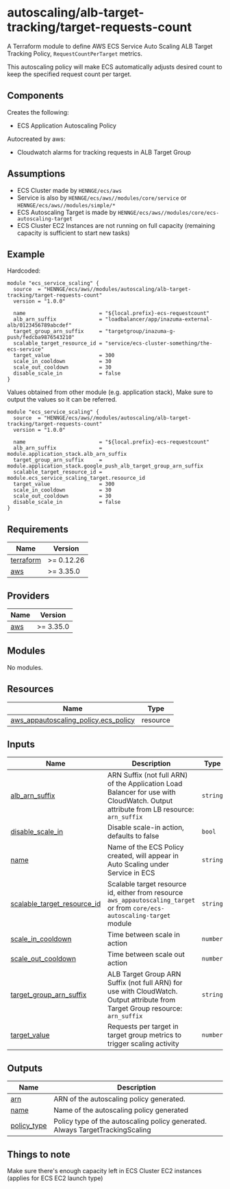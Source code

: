 # autoscaling/alb-target-tracking/target-requests-count

A Terraform module to define AWS ECS Service Auto Scaling ALB Target Tracking Policy, `RequestCountPerTarget` metrics.

This autoscaling policy will make ECS automatically adjusts desired count to keep the specified request count per target.

## Components

Creates the following:
- ECS Application Autoscaling Policy

Autocreated by aws:
- Cloudwatch alarms for tracking requests in ALB Target Group

## Assumptions

- ECS Cluster made by `HENNGE/ecs/aws`
- Service is also by `HENNGE/ecs/aws//modules/core/service` or `HENNGE/ecs/aws//modules/simple/*`
- ECS Autoscaling Target is made by `HENNGE/ecs/aws//modules/core/ecs-autoscaling-target`
- ECS Cluster EC2 Instances are not running on full capacity (remaining capacity is sufficient to start new tasks)


## Example

Hardcoded:
```hcl
module "ecs_service_scaling" {
  source  = "HENNGE/ecs/aws//modules/autoscaling/alb-target-tracking/target-requests-count"
  version = "1.0.0"

  name                        = "${local.prefix}-ecs-requestcount"
  alb_arn_suffix              = "loadbalancer/app/inazuma-external-alb/0123456789abcdef"
  target_group_arn_suffix     = "targetgroup/inazuma-g-push/fedcba9876543210"
  scalable_target_resource_id = "service/ecs-cluster-something/the-ecs-service"
  target_value                = 300
  scale_in_cooldown           = 30
  scale_out_cooldown          = 30
  disable_scale_in            = false
}
```


Values obtained from other module (e.g. application stack),
Make sure to output the values so it can be referred.
```hcl
module "ecs_service_scaling" {
  source  = "HENNGE/ecs/aws//modules/autoscaling/alb-target-tracking/target-requests-count"
  version = "1.0.0"

  name                        = "${local.prefix}-ecs-requestcount"
  alb_arn_suffix              = module.application_stack.alb_arn_suffix
  target_group_arn_suffix     = module.application_stack.google_push_alb_target_group_arn_suffix
  scalable_target_resource_id = module.ecs_service_scaling_target.resource_id
  target_value                = 300
  scale_in_cooldown           = 30
  scale_out_cooldown          = 30
  disable_scale_in            = false
}
```

<!-- BEGINNING OF PRE-COMMIT-TERRAFORM DOCS HOOK -->
## Requirements

| Name | Version |
|------|---------|
| <a name="requirement_terraform"></a> [terraform](#requirement\_terraform) | >= 0.12.26 |
| <a name="requirement_aws"></a> [aws](#requirement\_aws) | >= 3.35.0 |

## Providers

| Name | Version |
|------|---------|
| <a name="provider_aws"></a> [aws](#provider\_aws) | >= 3.35.0 |

## Modules

No modules.

## Resources

| Name | Type |
|------|------|
| [aws_appautoscaling_policy.ecs_policy](https://registry.terraform.io/providers/hashicorp/aws/latest/docs/resources/appautoscaling_policy) | resource |

## Inputs

| Name | Description | Type | Default | Required |
|------|-------------|------|---------|:--------:|
| <a name="input_alb_arn_suffix"></a> [alb\_arn\_suffix](#input\_alb\_arn\_suffix) | ARN Suffix (not full ARN) of the Application Load Balancer for use with CloudWatch. Output attribute from LB resource: `arn_suffix` | `string` | n/a | yes |
| <a name="input_disable_scale_in"></a> [disable\_scale\_in](#input\_disable\_scale\_in) | Disable scale-in action, defaults to false | `bool` | `false` | no |
| <a name="input_name"></a> [name](#input\_name) | Name of the ECS Policy created, will appear in Auto Scaling under Service in ECS | `string` | n/a | yes |
| <a name="input_scalable_target_resource_id"></a> [scalable\_target\_resource\_id](#input\_scalable\_target\_resource\_id) | Scalable target resource id, either from resource `aws_appautoscaling_target` or from `core/ecs-autoscaling-target` module | `string` | n/a | yes |
| <a name="input_scale_in_cooldown"></a> [scale\_in\_cooldown](#input\_scale\_in\_cooldown) | Time between scale in action | `number` | `300` | no |
| <a name="input_scale_out_cooldown"></a> [scale\_out\_cooldown](#input\_scale\_out\_cooldown) | Time between scale out action | `number` | `300` | no |
| <a name="input_target_group_arn_suffix"></a> [target\_group\_arn\_suffix](#input\_target\_group\_arn\_suffix) | ALB Target Group ARN Suffix (not full ARN) for use with CloudWatch. Output attribute from Target Group resource: `arn_suffix` | `string` | n/a | yes |
| <a name="input_target_value"></a> [target\_value](#input\_target\_value) | Requests per target in target group metrics to trigger scaling activity | `number` | n/a | yes |

## Outputs

| Name | Description |
|------|-------------|
| <a name="output_arn"></a> [arn](#output\_arn) | ARN of the autoscaling policy generated. |
| <a name="output_name"></a> [name](#output\_name) | Name of the autoscaling policy generated |
| <a name="output_policy_type"></a> [policy\_type](#output\_policy\_type) | Policy type of the autoscaling policy generated. Always TargetTrackingScaling |
<!-- END OF PRE-COMMIT-TERRAFORM DOCS HOOK -->

## Things to note

Make sure there's enough capacity left in ECS Cluster EC2 instances (applies for ECS EC2 launch type)
